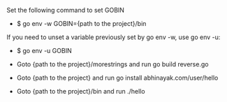 Set the following command to set GOBIN
- $ go env -w GOBIN={path to the project}/bin

If you need to unset a variable previously set by go env -w, use go env -u: 
- $ go env -u GOBIN

- Goto {path to the project}/morestrings and run
go build reverse.go 

- Goto {path to the project} and run
go install abhinayak.com/user/hello

- Goto {path to the project}/bin and run
./hello